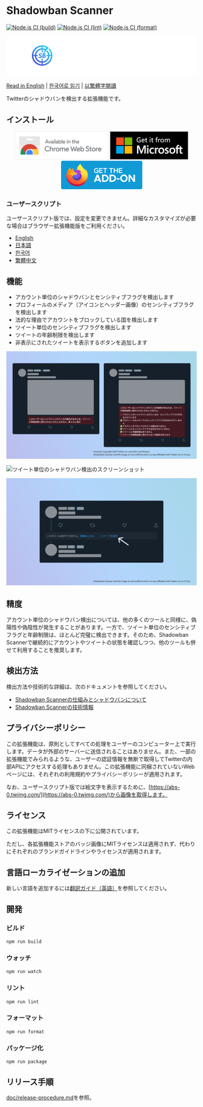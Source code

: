 # Shadowban Scanner

[![Node.js CI (build)](https://github.com/Robot-Inventor/shadowban-scanner/actions/workflows/build.yml/badge.svg)](https://github.com/Robot-Inventor/shadowban-scanner/actions/workflows/build.yml) [![Node.js CI (lint)](https://github.com/Robot-Inventor/shadowban-scanner/actions/workflows/lint.yml/badge.svg)](https://github.com/Robot-Inventor/shadowban-scanner/actions/workflows/lint.yml) [![Node.js CI (format)](https://github.com/Robot-Inventor/shadowban-scanner/actions/workflows/format.yml/badge.svg)](https://github.com/Robot-Inventor/shadowban-scanner/actions/workflows/format.yml)

![Shadowban Scannerのロゴ](doc/image/logo.svg)

[Read in English](README.md) | [한국어로 읽기](README_ko.md) | [以繁體字閱讀](README_zh_tw.md)

Twitterのシャドウバンを検出する拡張機能です。

## インストール

<p align="center">
<a href="https://chrome.google.com/webstore/detail/enlganfikppbjhabhkkilafmkhifadjd/"><img src="./doc/image/badge/chrome.svg" height="75px"></a>
<a href="https://microsoftedge.microsoft.com/addons/detail/shadowban-scanner/kfeecmboomhggeeceipnbbdjmhjoccbl"><img src="./doc/image/badge/edge.svg" height="75px"></a>
<a href="https://addons.mozilla.org/firefox/addon/shadowban-scanner/"><img src="./doc/image/badge/firefox.svg" height="75px"></a>
</p>

### ユーザースクリプト

ユーザースクリプト版では、設定を変更できません。詳細なカスタマイズが必要な場合はブラウザー拡張機能版をご利用ください。

- [English](https://raw.githubusercontent.com/Robot-Inventor/shadowban-scanner/main/userScript/en.user.js)
- [日本語](https://raw.githubusercontent.com/Robot-Inventor/shadowban-scanner/main/userScript/ja.user.js)
- [한국어](https://raw.githubusercontent.com/Robot-Inventor/shadowban-scanner/main/userScript/ko.user.js)
- [繁體中文](https://raw.githubusercontent.com/Robot-Inventor/shadowban-scanner/main/userScript/zh_TW.user.js)

## 機能

- アカウント単位のシャドウバンとセンシティブフラグを検出します
- プロフィールのメディア（アイコンとヘッダー画像）のセンシティブフラグを検出します
- 法的な理由でアカウントをブロックしている国を検出します
- ツイート単位のセンシティブフラグを検出します
- ツイートの年齢制限を検出します
- 非表示にされたツイートを表示するボタンを追加します

![アカウント単位のシャドウバン検出のスクリーンショット](doc/image/screenshot2_ja.png)

![ツイート単位のシャドウバン検出のスクリーンショット](doc/image/screenshot1_ja.png)

![非表示にされたツイートのスクリーンショット](doc/image/screenshot3_ja.png)

## 精度

アカウント単位のシャドウバン検出については、他の多くのツールと同様に、偽陽性や偽陰性が発生することがあります。一方で、ツイート単位のセンシティブフラグと年齢制限は、ほとんど完璧に検出できます。そのため、Shadowban Scannerで継続的にアカウントやツイートの状態を確認しつつ、他のツールも併せて利用することを推奨します。

## 検出方法

検出方法や技術的な詳細は、次のドキュメントを参照してください。

- [Shadowban Scannerの仕組みとシャドウバンについて](./doc/ja/about-shadowban.md)
- [Shadowban Scannerの技術情報](./doc/ja/technical-information.md)

## プライバシーポリシー

<!-- PRIVACY_POLICY_TEXT_START -->
<!-- THIS SECTION IS GENERATED FROM ./_locales/ja/messages.json. DO NOT EDIT MANUALLY -->

この拡張機能は、原則としてすべての処理をユーザーのコンピューター上で実行します。データが外部のサーバーに送信されることはありません。また、一部の拡張機能でみられるような、ユーザーの認証情報を無断で取得してTwitterの内部APIにアクセスする処理もありません。この拡張機能に同梱されていないWebページには、それぞれの利用規約やプライバシーポリシーが適用されます。

<!-- PRIVACY_POLICY_TEXT_END -->

なお、ユーザースクリプト版では絵文字を表示するために、[https://abs-0.twimg.com/](https://abs-0.twimg.com/)から画像を取得します。

## ライセンス

この拡張機能はMITライセンスの下に公開されています。

ただし、各拡張機能ストアのバッジ画像にMITライセンスは適用されず、代わりにそれぞれのブランドガイドラインやライセンスが適用されます。

## 言語ローカライゼーションの追加

新しい言語を追加するには[翻訳ガイド（英語）](doc/localization.md)を参照してください。

## 開発

### ビルド

```console
npm run build
```

### ウォッチ

```console
npm run watch
```

### リント

```console
npm run lint
```

### フォーマット

```console
npm run format
```

### パッケージ化

```console
npm run package
```

## リリース手順

[doc/release-procedure.md](doc/release-procedure.md)を参照。
